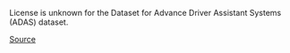 License is unknown for the Dataset for Advance Driver Assistant Systems (ADAS) dataset.

[Source](https://www.kaggle.com/datasets/prabhusomsaitalari/dataset-for-driver-assistant-ml-models)